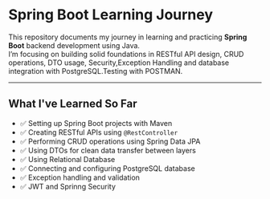 # Spring Boot Learning Journey 

This repository documents my journey in learning and practicing **Spring Boot** backend development using Java.  
I’m focusing on building solid foundations in RESTful API design, CRUD operations, DTO usage, Security,Exception Handling and database integration with PostgreSQL.Testing with POSTMAN.

---

## What I've Learned So Far

- ✅ Setting up Spring Boot projects with Maven
- ✅ Creating RESTful APIs using `@RestController`
- ✅ Performing CRUD operations using Spring Data JPA
- ✅ Using DTOs for clean data transfer between layers
- ✅ Using Relational Database
- ✅ Connecting and configuring PostgreSQL database
- ✅ Exception handling and validation
- ✅ JWT and Sprinng Security

